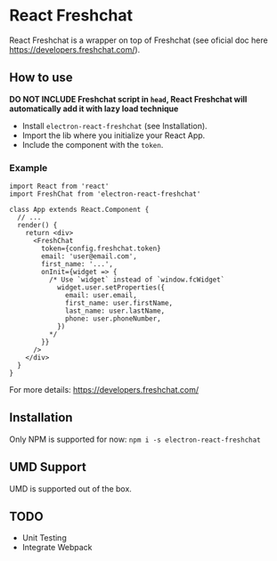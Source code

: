 # React Freshchat
React Freshchat is a wrapper on top of Freshchat (see oficial doc here https://developers.freshchat.com/).

## How to use
**DO NOT INCLUDE Freshchat script in `head`, React Freshchat will automatically add it with lazy load technique**

* Install `electron-react-freshchat` (see Installation).
* Import the lib where you initialize your React App.
* Include the component with the `token`.

### Example

```
import React from 'react'
import FreshChat from 'electron-react-freshchat'

class App extends React.Component {
  // ...
  render() {
    return <div>
      <FreshChat
        token={config.freshchat.token}
        email: 'user@email.com',
        first_name: '...',
        onInit={widget => {
          /* Use `widget` instead of `window.fcWidget`
            widget.user.setProperties({
              email: user.email,
              first_name: user.firstName,
              last_name: user.lastName,
              phone: user.phoneNumber,
            })
          */
        }}
      />
    </div>
  }
}
```

For more details: https://developers.freshchat.com/

## Installation
Only NPM is supported for now: `npm i -s electron-react-freshchat`

## UMD Support
UMD is supported out of the box.

## TODO
* Unit Testing
* Integrate Webpack
